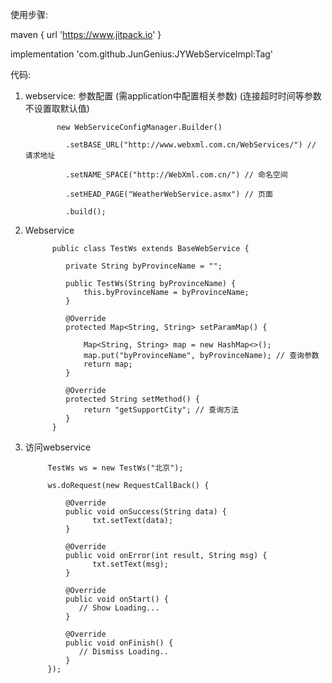 使用步骤:

maven { url 'https://www.jitpack.io' }

implementation 'com.github.JunGenius:JYWebServiceImpl:Tag'

代码:



1. webservice: 参数配置 (需application中配置相关参数) (连接超时时间等参数不设置取默认值)

              new WebServiceConfigManager.Builder()
   
                .setBASE_URL("http://www.webxml.com.cn/WebServices/") // 请求地址
                
                .setNAME_SPACE("http://WebXml.com.cn/") // 命名空间
                
                .setHEAD_PAGE("WeatherWebService.asmx") // 页面
                
                .build();

2. Webservice


             public class TestWs extends BaseWebService {

                private String byProvinceName = "";

                public TestWs(String byProvinceName) {
                    this.byProvinceName = byProvinceName;
                }

                @Override
                protected Map<String, String> setParamMap() {

                    Map<String, String> map = new HashMap<>();
                    map.put("byProvinceName", byProvinceName); // 查询参数
                    return map;
                }

                @Override
                protected String setMethod() {
                    return "getSupportCity"; // 查询方法
                }
             }

3. 访问webservice

            TestWs ws = new TestWs("北京");

            ws.doRequest(new RequestCallBack() {

                @Override
                public void onSuccess(String data) {
                      txt.setText(data);
                }

                @Override
                public void onError(int result, String msg) {
                      txt.setText(msg);
                }

                @Override
                public void onStart() {
                   // Show Loading...
                }

                @Override
                public void onFinish() {
                   // Dismiss Loading..
                }
            });
